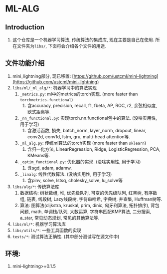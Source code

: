 # ML-ALG


## Introduction
1. 这个仓库是一个机器学习算法, 传统算法的集成库, 现在主要是自己在使用. 所在文件夹为`libs/`, 下面将会介绍各个文件的用途.



## 文件功能介绍
1. mini_lightning部分, 现已移置: [https://github.com/ustcml/mini-lightning](https://github.com/ustcml/mini-lightning)
2. `libs/ml/_ml_alg/*`: 机器学习中的算法实现
   1. `_metrics.py`: ml中的metrics的torch实现. (more faster than `torchmetrics.functional`)
      1. 含accuracy, precision, recall, f1, fbeta, AP, ROC, r2, 余弦相似度, 欧式距离等.
   2. `_nn_functional.py`: 实现torch.nn.functional包中的算法. (没啥实用性, 用于学习)
      1. 含激活函数, 损失, batch_norm, layer_norm, dropout, linear, conv2d, conv1d, lstm, gru, multi-head attention等.
   3. `_ml_alg.py`: 传统ml算法的torch实现 (more faster than `sklearn`)
      1. 含归一化方法, LinearRegression, Ridge, LogisticRegression, PCA, KMeans等.
   4. `_optim_functional.py`: 优化器的实现. (没啥实用性, 用于学习)
      1. 含sgd, adam, adamw.
   5. `_linalg`: 线性代数算法. (没啥实用性, 用于学习)
      1. 含pinv, solve, lstsq, cholesky_solve, lu_solve等
3. `libs/alg/*`: 传统算法库
   1. 数据结构: 树状数组, 堆, 优先级队列, 可变的优先级队列, 红黑树, 有序数组, 链表, 线段树, Lazy线段树, 字符串哈希, 字典树, 并查集, Huffman树等.
   2. 算法: 图算法(dijkstra, kruskal, prim, dinic, 匈牙利算法, 拓扑排序), 背包问题, math, 单调栈/队列, 大数运算, 字符串匹配KMP算法, 二分搜索, a_star, 常见动态规划, 常见的其他算法等.
4. `libs/ml/*`: 机器学习算法库
5. `libs/utils/*`: 一些工具函数的实现
6. `tests/*`: 测试算法正确性. (其中部分测试写在源文件中)



## 环境:
1. mini-lightning>=0.1.5

